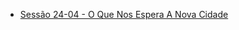 
- [Sessão 24-04 - O Que Nos Espera A Nova Cidade](sessao_24-04_-_o_que_nos_espera_a_nova_cidade.md)
